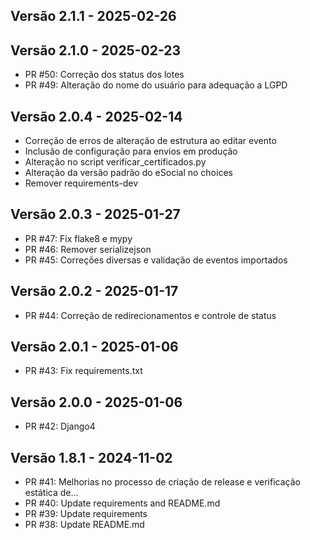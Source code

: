 ## Versão 2.1.1 - 2025-02-26


## Versão 2.1.0 - 2025-02-23

* PR #50: Correção dos status dos lotes 
* PR #49: Alteração do nome do usuário para adequação a LGPD 

## Versão 2.0.4 - 2025-02-14

* Correção de erros de alteração de estrutura ao editar evento
* Inclusão de configuração para envios em produção
* Alteração no script verificar_certificados.py
* Alteração da versão padrão do eSocial no choices
* Remover requirements-dev 

## Versão 2.0.3 - 2025-01-27

* PR #47: Fix flake8 e mypy 
* PR #46: Remover serializejson 
* PR #45: Correções diversas e validação de eventos importados 

## Versão 2.0.2 - 2025-01-17

* PR #44: Correção de redirecionamentos e controle de status 

## Versão 2.0.1 - 2025-01-06

* PR #43: Fix requirements.txt 

## Versão 2.0.0 - 2025-01-06

* PR #42: Django4 

## Versão 1.8.1 - 2024-11-02

* PR #41: Melhorias no processo de criação de release e verificação estática de… 
* PR #40: Update requirements and README.md 
* PR #39: Update requirements 
* PR #38: Update README.md 


